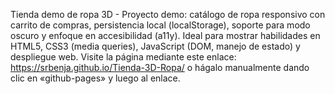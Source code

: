 Tienda demo de ropa 3D - Proyecto demo: catálogo de ropa responsivo con carrito de compras, persistencia local (localStorage), soporte para modo oscuro y enfoque en accesibilidad (a11y). Ideal para mostrar habilidades en HTML5, CSS3 (media queries), JavaScript (DOM, manejo de estado) y despliegue web. Visite la página mediante este enlace: https://srbenja.github.io/Tienda-3D-Ropa/ o hágalo manualmente dando clic en «github-pages» y luego al enlace.
